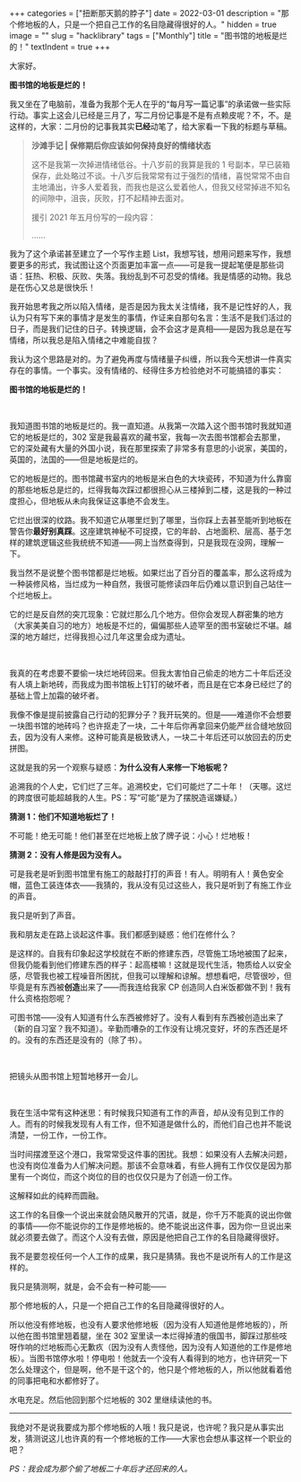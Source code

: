 +++
categories = ["扭断那天鹅的脖子"]
date = 2022-03-01
description = "那个修地板的人，只是一个把自己工作的名目隐藏得很好的人。"
hidden = true
image = ""
slug = "hacklibrary"
tags = ["Monthly"]
title = "图书馆的地板是烂的！"
textIndent = true
+++

大家好。

**图书馆的地板是烂的！**

我又坐在了电脑前，准备为我那个无人在乎的“每月写一篇记事”的承诺做一些实际行动。事实上这会儿已经是三月了，写二月份记事是不是有点赖皮呢？不，不。是这样的，大家：二月份的记事我其实**已经**动笔了，给大家看一下我的标题与草稿。

> **沙滩手记 | 保修期后你应该如何保持良好的情绪状态**
>
> 这不是我第一次掉进情绪低谷。十八岁前的我算是我的 1 号副本，早已装箱保存，此处略过不谈。十八岁后我常常有过于强烈的情绪，喜悦常常不由自主地涌出，许多人爱着我，而我也是这么爱着他人，但我又经常掉进不知名的间隙中，沮丧，灰败，打不起精神去面对。
>
> 援引 2021 年五月份写的一段内容：
>
> ……

我为了这个承诺甚至建立了一个写作主题 List，我想写钱，想用问题来写作，我想要更多的形式，我试图让这个页面更加丰富一点——可是我一提起笔便是那些词语：狂热、积极、灰败、失落。我纷乱到不可忍受的情绪。我是情感的动物。我总是在伤心又总是很快乐！

我开始思考我之所以陷入情绪，是否是因为我太关注情绪，我不是记性好的人，我认为只有写下来的事情才是发生的事情，作证来自那句名言：生活不是我们活过的日子，而是我们记住的日子。转换逻辑，会不会这才是真相——是因为我总是在写情绪，所以我总是陷入情绪之中难能自拔？

我认为这个思路是对的。为了避免再度与情绪量子纠缠，所以我今天想讲一件真实存在的事情。一个事实。没有情绪的、经得住多方检验绝对不可能搞错的事实：

**图书馆的地板是烂的！**

<br>

我知道图书馆的地板是烂的。我一直知道。从我第一次踏入这个图书馆时我就知道它的地板是烂的，302 室是我最喜欢的藏书室，我每一次去图书馆都会去那里，它的深处藏有大量的外国小说，我在那里探索了非常多有意思的小说家，美国的，英国的，法国的——但是地板是烂的。

它的地板是烂的。图书馆藏书室内的地板是米白色的大块瓷砖，不知道为什么靠窗的那些地板总是烂的，烂得我每次踩过都很担心从三楼掉到二楼，这是我的一种过度担心，但地板从未向我保证这事绝不会发生。

它烂出很深的纹路。我不知道它从哪里烂到了哪里，当你踩上去甚至能听到地板在警告你**最好别真踩**。这座建筑神秘不可捉摸，它的年龄、占地面积、层高、基于怎样的建筑逻辑这些我统统不知道——网上当然查得到，只是我现在没网，理解一下。

我当然不是说整个图书馆都是烂地板。如果烂出了百分百的覆盖率，那么这将成为一种装修风格，当烂成为一种自然，我很可能修读四年后仍难以意识到自己站住一个烂地板上。

它的烂是反自然的突兀现象：它就烂那么几个地方。但你会发现人群密集的地方（大家美美自习的地方）地板是不烂的，偏偏那些人迹罕至的图书室破烂不堪。越深的地方越烂，烂得我担心过几年这里会成为遗址。

<br>

我真的在考虑要不要偷一块烂地砖回来。但我太害怕自己偷走的地方二十年后还没有人填上新地砖，而我成为图书馆板上钉钉的破坏者，而且是在它本身已经烂了的基础上雪上加霜的破坏者。

我像不像是提前披露自己行动的犯罪分子？我开玩笑的。但是——难道你不会想要一块图书馆的地砖吗？也许抠走了一块，二十年后你再拿回来仍能严丝合缝地放回去，因为没有人来修。这种可能真是极致诱人，一块二十年后还可以放回去的历史拼图。

这就是我的另一个观察与疑惑：**为什么没有人来修一下地板呢？**

追溯我的个人史，它们烂了三年。追溯校史，它们可能烂了二十年！（天哪。这烂的跨度很可能超越我的人生。PS：写“可能”是为了摆脱造谣嫌疑。）

**猜测 1：他们不知道地板烂了！**

不可能！绝无可能！他们甚至在烂地板上放了牌子说：小心！烂地板！

**猜测 2：没有人修是因为没有人。**

可是我老是听到图书馆里有施工的敲敲打打的声音！有人。明明有人！黄色安全帽，蓝色工装连体衣——我猜的，我从没有见过这些人，我只是听到了有施工作业的声音。

我只是听到了声音。

我和朋友走在路上谈起这件事。我们都感到疑惑：他们在修什么？

是这样的。自我有印象起这学校就在不断的修建东西，尽管施工场地被围了起来，但我仍能看到他们修建东西的样子：起高楼嘛！这就是现代生活，物质给人以安全感，尽管我也被工程噪音所困扰，但我可以理解和谅解。想想看吧，尽管很吵，但毕竟是有东西被**创造**出来了——而我连给我家 CP 创造同人白米饭都做不到！我有什么资格抱怨呢？

可图书馆——没有人知道有什么东西被修好了。没有人看到有东西被创造出来了（新的自习室？我不知道）。辛勤而嘈杂的工作没有让境况变好，坏的东西还是坏的。没有的东西还是没有的（除了书）。

<br>

把镜头从图书馆上短暂地移开一会儿。

<br>

我在生活中常有这种迷思：有时候我只知道有工作的声音，却从没有见到工作的人。而有的时候我发现有人有工作，但不知道是做什么的，而他们自己也并不能说清楚，一份工作，一份工作。

当时间摆渡至这个港口，我常常受这件事的困扰。我想：如果没有人去解决问题，也没有岗位准备为人们解决问题。那该不会意味着，有些人拥有工作仅仅是因为那里有一个岗位，而这个岗位的目的也仅仅只是为了创造一份工作。

这解释如此的纯粹而圆融。

这工作的名目像一个说出来就会随风散开的咒语，就是，你千万不能真的说出你做的事情——你不能说你的工作是修地板的。绝不能说出这件事，因为你一旦说出来就必须要去做了。而这个人没有去做，原因是他把自己工作的名目隐藏得很好。

我不是要忽视任何一个人工作的成果，我只是猜猜。我也不是说所有人的工作是这样的。

我只是猜测啊，就是，会不会有一种可能——

那个修地板的人，只是一个把自己工作的名目隐藏得很好的人。

所以他没有修地板，也没有人要求他修地板（因为没有人知道他是修地板的），所以他在图书馆里翘着腿，坐在 302 室里读一本烂得掉渣的俄国书，脚踩过那些吱呀作响的烂地板而心无歉疚（因为没有人责怪他，因为没有人知道他的工作是修地板）。当图书馆停水啦！停电啦！他就去一个没有人看得到的地方，也许研究一下怎么处理这个，但是啊，他不是干这个的，他只是个修地板的人，所以他就看着他的同事把电和水都修好了。

水电充足。然后他回到那个烂地板的 302 里继续读他的书。

---

我绝对不是说我要成为那个修地板的人哦！我只是说，也许呢？我只是从事实出发，猜测说这儿也许真的有一个修地板的工作——大家也会想从事这样一个职业的吧？

_PS：我会成为那个偷了地板二十年后才还回来的人。_
